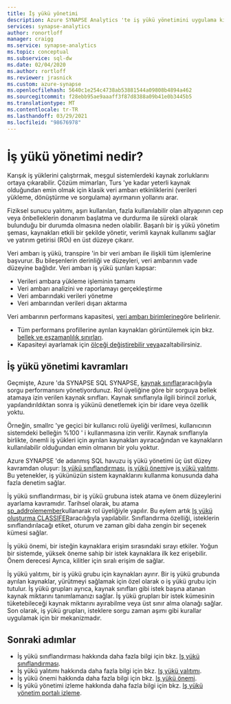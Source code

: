 ```yaml
---
title: İş yükü yönetimi
description: Azure SYNAPSE Analytics 'te iş yükü yönetimini uygulama kılavuzu.
services: synapse-analytics
author: ronortloff
manager: craigg
ms.service: synapse-analytics
ms.topic: conceptual
ms.subservice: sql-dw
ms.date: 02/04/2020
ms.author: rortloff
ms.reviewer: jrasnick
ms.custom: azure-synapse
ms.openlocfilehash: 5640c1e254c4738ab53881544a09808b4894a462
ms.sourcegitcommit: f28ebb95ae9aaaff3f87d8388a09b41e0b3445b5
ms.translationtype: MT
ms.contentlocale: tr-TR
ms.lasthandoff: 03/29/2021
ms.locfileid: "98676978"
---
```

# <a name="what-is-workload-management"></a>İş yükü yönetimi nedir?

Karışık iş yüklerini çalıştırmak, meşgul sistemlerdeki kaynak zorluklarını ortaya çıkarabilir.  Çözüm mimarları, Turs 'ye kadar yeterli kaynak olduğundan emin olmak için klasik veri ambarı etkinliklerini (verileri yükleme, dönüştürme ve sorgulama) ayırmanın yollarını arar.  

Fiziksel sunucu yalıtımı, aşırı kullanılan, fazla kullanılabilir olan altyapının cep veya önbelleklerin donanım başlatma ve durdurma ile sürekli olarak bulunduğu bir durumda olmasına neden olabilir.  Başarılı bir iş yükü yönetim şeması, kaynakları etkili bir şekilde yönetir, verimli kaynak kullanımı sağlar ve yatırım getirisi (ROı) en üst düzeye çıkarır.

Veri ambarı iş yükü, transpire 'in bir veri ambarı ile ilişkili tüm işlemlerine başvurur. Bu bileşenlerin derinliği ve düzeyleri, veri ambarının vade düzeyine bağlıdır.  Veri ambarı iş yükü şunları kapsar:

- Verileri ambara yükleme işleminin tamamı
- Veri ambarı analizini ve raporlamayı gerçekleştirme
- Veri ambarındaki verileri yönetme
- Veri ambarından verileri dışarı aktarma

Veri ambarının performans kapasitesi, [veri ambarı birimlerine](what-is-a-data-warehouse-unit-dwu-cdwu.md)göre belirlenir.

- Tüm performans profillerine ayrılan kaynakları görüntülemek için bkz. [bellek ve eşzamanlılık sınırları](memory-concurrency-limits.md).
- Kapasiteyi ayarlamak için [ölçeği değiştirebilir veya](quickstart-scale-compute-portal.md)azaltabilirsiniz.

## <a name="workload-management-concepts"></a>İş yükü yönetimi kavramları

Geçmişte, Azure 'da SYNAPSE SQL SYNAPSE, [kaynak sınıflar](resource-classes-for-workload-management.md)aracılığıyla sorgu performansını yönetiyordunuz.  Rol üyeliğine göre bir sorguya bellek atamaya izin verilen kaynak sınıfları.  Kaynak sınıflarıyla ilgili birincil zorluk, yapılandırıldıktan sonra iş yükünü denetlemek için bir idare veya özellik yoktu.  

Örneğin, smallrc 'ye geçici bir kullanıcı rolü üyeliği verilmesi, kullanıcının sistemdeki belleğin %100 ' i kullanmasına izin verilir.  Kaynak sınıflarıyla birlikte, önemli iş yükleri için ayrılan kaynakları ayıracağından ve kaynakların kullanılabilir olduğundan emin olmanın bir yolu yoktur.

Azure SYNAPSE 'de adanmış SQL havuzu iş yükü yönetimi üç üst düzey kavramdan oluşur: [Iş yükü sınıflandırması](sql-data-warehouse-workload-classification.md), [iş yükü önemi](sql-data-warehouse-workload-importance.md)ve [iş yükü yalıtımı](sql-data-warehouse-workload-isolation.md).  Bu yetenekler, iş yükünüzün sistem kaynaklarını kullanma konusunda daha fazla denetim sağlar.

İş yükü sınıflandırması, bir iş yükü grubuna istek atama ve önem düzeylerini ayarlama kavramıdır.  Tarihsel olarak, bu atama [sp_addrolemember](resource-classes-for-workload-management.md#change-a-users-resource-class)kullanarak rol üyeliğiyle yapılır.  Bu eylem artık [Iş yükü oluşturma CLASSIFER](/sql/t-sql/statements/create-workload-classifier-transact-sql?toc=/azure/synapse-analytics/sql-data-warehouse/toc.json&bc=/azure/synapse-analytics/sql-data-warehouse/breadcrumb/toc.json&view=azure-sqldw-latest&preserve-view=true)aracılığıyla yapılabilir.  Sınıflandırma özelliği, isteklerin sınıflandırılacağı etiket, oturum ve zaman gibi daha zengin bir seçenek kümesi sağlar.

İş yükü önemi, bir isteğin kaynaklara erişim sırasındaki sırayı etkiler.  Yoğun bir sistemde, yüksek öneme sahip bir istek kaynaklara ilk kez erişebilir.  Önem derecesi Ayrıca, kilitler için sıralı erişim de sağlar.

İş yükü yalıtımı, bir iş yükü grubu için kaynakları ayırır.  Bir iş yükü grubunda ayrılan kaynaklar, yürütmeyi sağlamak için özel olarak o iş yükü grubu için tutulur.  İş yükü grupları ayrıca, kaynak sınıfları gibi istek başına atanan kaynak miktarını tanımlamanızı sağlar.  İş yükü grupları bir istek kümesinin tüketebileceği kaynak miktarını ayırabilme veya üst sınır alma olanağı sağlar.  Son olarak, iş yükü grupları, isteklere sorgu zaman aşımı gibi kurallar uygulamak için bir mekanizmadır.  

## <a name="next-steps"></a>Sonraki adımlar

- İş yükü sınıflandırması hakkında daha fazla bilgi için bkz. [Iş yükü sınıflandırması](sql-data-warehouse-workload-classification.md).  
- İş yükü yalıtımı hakkında daha fazla bilgi için bkz. [Iş yükü yalıtımı](sql-data-warehouse-workload-isolation.md).  
- İş yükü önemi hakkında daha fazla bilgi için bkz. [Iş yükü önemi](sql-data-warehouse-workload-importance.md).  
- İş yükü yönetimi izleme hakkında daha fazla bilgi için bkz. [Iş yükü yönetim portalı izleme](sql-data-warehouse-workload-management-portal-monitor.md).  
